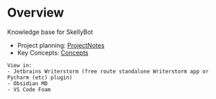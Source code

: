 # Overview

Knowledge base for SkellyBot


- Project planning: [ProjectNotes](ProjectNotes.md)
- Key Concepts: [Concepts](Concepts.md)

```ad-note
View in: 
- Jetbrains Writerstorm (free route standalone Writerstorm app or Pycharm (etc) plugin)
- Obsidian MD
- VS Code Foam
```